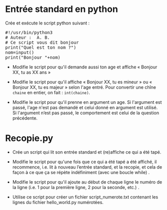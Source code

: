# Entrée standard en python

Crée et exécute le script python suivant :

<pre class="file"  data-target="clipboard">
#!/usr/bin/python3
# Auteur :  A. B.
# Ce script vous dit bonjour
print("Quel est ton nom ?")
nom=input()
print("Bonjour "+nom)
</pre>

* Modifie le script pour qu'il demande aussi ton age et affiche « Bonjour XX, tu as XX ans »

* Modifie le script pour qu'il affiche « Bonjour XX, tu es mineur » ou « Bonjour XX, tu es majeur » selon l'age entré. Pour convertir une chîne `chaine` en entier, on fait : `int(chaine)`.

* Modifie le script pour qu'il prenne en argument un age. Si l'argument est passé, l'age n'est pas demandé et celui donné en argument est utilisé. Si l'argument n’est pas passé, le comportement est celui de la question précédente.

# Recopie.py

* Crée un script qui lit son entrée standard et (re)affiche ce qui a été tapé.

* Modifie le script pour qu'une fois que ce qui a été tapé a été affiché, il recommence, i.e. lit à nouveau l’entrée standard, et la recopie, et cela de façon à ce que ça se répète indéfiniment (avec une boucle while) .

* Modifie le script pour qu'il ajoute au début de chaque ligne le numéro de la ligne (i.e. 1 pour la première ligne, 2 pour la seconde, etc.) .

* Utilise ce script pour créer un fichier script_numerote.txt contenant les lignes du fichier hello_world.py numérotées.

